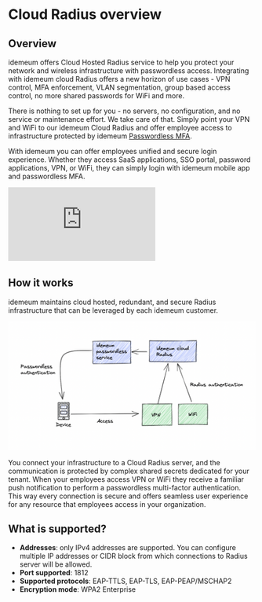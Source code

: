 # Cloud Radius overview

## Overview

idemeum offers Cloud Hosted Radius service to help you protect your network and wireless infrastructure with passwordless access. Integrating with idemeum cloud Radius offers a new horizon of use cases - VPN control, MFA enforcement, VLAN segmentation, group based access control, no more shared passwords for WiFi and more.

There is nothing to set up for you - no servers, no configuration, and no service or maintenance effort. We take care of that. Simply point your VPN and WiFi to our idemeum Cloud Radius and offer employee access to infrastructure protected by idemeum [Passwordless MFA](./mfa-overview.html).

With idemeum you can offer employees unified and secure login experience. Whether they access SaaS applications, SSO portal, password applications, VPN, or WiFi, they can simply login with idemeum mobile app and passwordless MFA.

<div class='embed-container'><iframe src='https://www.youtube.com/embed/Q0V94hbUOh0' frameborder='0' allowfullscreen></iframe></div>

## How it works

idemeum maintains cloud hosted, redundant, and secure Radius infrastructure that can be leveraged by each idemeum customer.

![Radius overview](./images/radius/radius-overview.png)

You connect your infrastructure to a Cloud Radius server, and the communication is protected by complex shared secrets dedicated for your tenant. When your employees access VPN or WiFi they receive a familiar push notification to perform a passwordless multi-factor authentication. This way every connection is secure and offers seamless user experience for any resource that employees access in your organization.

## What is supported?

* **Addresses**: only IPv4 addresses are supported. You can configure multiple IP addresses or CIDR block from which connections to Radius server will be allowed.
* **Port supported**: 1812
* **Supported protocols**: EAP-TTLS, EAP-TLS, EAP-PEAP/MSCHAP2
* **Encryption mode**: WPA2 Enterprise